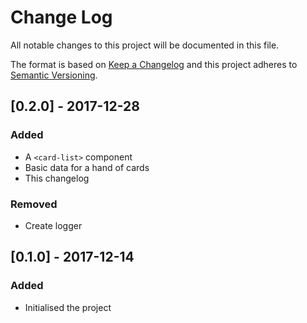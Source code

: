 # Change Log
All notable changes to this project will be documented in this file.

The format is based on [Keep a Changelog](http://keepachangelog.com/)
and this project adheres to [Semantic Versioning](http://semver.org/).

## [0.2.0] - 2017-12-28
### Added
- A `<card-list>` component
- Basic data for a hand of cards
- This changelog

### Removed
- Create logger

## [0.1.0] - 2017-12-14

### Added
- Initialised the project
